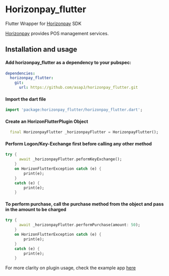 # Horizonpay_flutter #



Flutter Wrapper for [Horizonpay](http://www.horizonpay.ng/) SDK

[Horizonpay](http://www.horizonpay.ng/) provides POS management services.


## Installation and usage ##

#### Add horizonpay_flutter as a dependency to your pubspec:

```yaml
dependencies:
  horizonpay_flutter: 
    git:
      url: https://github.com/asapJ/horizonpay_flutter.git
```

#### Import the dart file  

```dart
import 'package:horizonpay_flutter/horizonpay_flutter.dart';
```


#### Create an HorizonFlutterPlugin Object

```dart
  final HorizonpayFlutter _horizonpayFlutter = HorizonpayFlutter();
```
#### Perform Logon/Key-Exchange first before calling any other method

```dart
try {
      await _horizonpayFlutter.peformKeyExchange();
    } 
    on HorizonFlutterException catch (e) {
        print(e);
    } 
    catch (e) {
        print(e);
    }
```

#### To perform purchase, call the purchase method from the object and pass in the amount to be charged

```dart
try {
      await _horizonpayFlutter.performPurchase(amount: 50);
    } 
    on HorizonFlutterException catch (e) {
        print(e);
    } 
    catch (e) {
        print(e);
    }
```


For more clarity on plugin usage, check the example app [here](https://github.com/asapJ/horizonpay_flutter/tree/master/example)  

